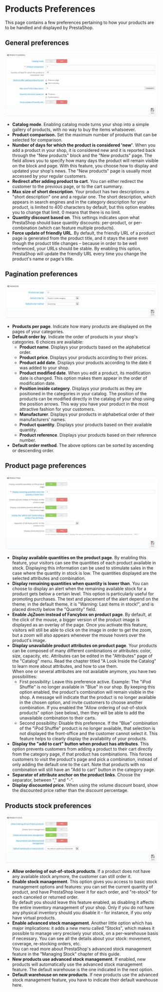 # Products Preferences

This page contains a few preferences pertaining to how your products are to be handled and displayed by PrestaShop.

## General preferences <a href="#productspreferences-generalpreferences" id="productspreferences-generalpreferences"></a>

![](<../../../.gitbook/assets/23789768 (1).png>)

* **Catalog mode**. Enabling catalog mode turns your shop into a simple gallery of products, with no way to buy the items whatsoever.
* **Product comparison.** Set the maximum number of products that can be selected for comparison.
* **Number of days for which the product is considered 'new'**. When you add a product in your shop, it is considered new and it is reported back through the "New products" block and the "New products" page. The field allows you to specify how many days the product will remain visible on the block and page. With this feature, you choose how to display and updated your shop's news. The "New products" page is usually most accessed by your regular customers.
* **Redirect after adding product to cart**. You can either redirect the customer to the previous page, or to the cart summary.
* **Max size of short description**. Your product has two descriptions: a "short description" one and a regular one. The short description, which appears in search engines and in the category description for your product, is limited to 400 characters by default, but this option enables you to change that limit. 0 means that there is no limit.
* **Quantity discount based on**. This settings indicates upon what PrestaShop should base quantity discounts: per-product, or per-combination (which can feature multiple products).
* **Force update of friendly URL**. By default, the friendly URL of a product page is generated from the product title, and it stays the same even though the product title changes – because in order to be well referenced, your URLs should be stable. By enabling this option, PrestaShop will update the friendly URL every time you change the product's name or page's title.

## Pagination preferences <a href="#productspreferences-paginationpreferences" id="productspreferences-paginationpreferences"></a>

![](<../../../.gitbook/assets/23789765 (1).png>)

* **Products per page**. Indicate how many products are displayed on the pages of your categories.
* **Default order by**. Indicate the order of products in your shop's categories. 6 choices are available:
  * **Product name**. Displays your products based on the alphabetical order.
  * **Product price**. Displays your products according to their prices.
  * **Product add date**. Displays your products according to the date it was added to your shop.
  * **Product modified date**. When you edit a product, its modification date is changed. This option makes them appear in the order of modification date.
  * **Position inside category**. Displays your products as they are positioned in the categories in your catalog. The position of the products can be modified directly in the catalog of your shop using the position arrows. This way you have your product in the most attractive fashion for your customers.
  * **Manufacturer**. Displays your products in alphabetical order of their manufacturers' names.
  * **Product quantity**. Displays your products based on their available quantity.
  * **Product reference**. Displays your products based on their reference number.
* **Default order method**. The above options can be sorted by ascending or descending order.

## Product page preferences <a href="#productspreferences-productpagepreferences" id="productspreferences-productpagepreferences"></a>

![](<../../../.gitbook/assets/23789766 (1).png>)

* **Display available quantities on the product page**. By enabling this feature, your visitors can see the quantities of each product available in stock. Displaying this information can be used to stimulate sales in the case where the quantity in stock is low. The quantities displayed are the selected attributes and combination.
* **Display remaining quantities when quantity is lower than**. You can choose to display an alert when the remaining available stock for a product gets below a certain level. This option is particularly useful for promoting purchases. The text and placement of the alert depend on the theme; in the default theme, it is "Warning: Last items in stock!", and is placed directly below the "Quantity" field.
* **Enable JqZoom instead of Fancybox on product page**. By default, at the click of the mouse, a bigger version of the product image is displayed as an overlay of the page. Once you activate this feature, visitors will still be able to click on the image in order to get the zoom, but a zoom will also appears whenever the mouse hovers over the product's image.
* **Display unavailable product attributes on product page**. Your products can be composed of many different combinations or attributes: color, size, capacity, etc. Attributes can be edited in the "Attributes" page of the "Catalog" menu. Read the chapter titled "A Look Inside the Catalog" to learn more about attributes, and how to use them.\
  When one or several attributes are not available anymore, you have two possibilities:
  * First possibility: Leave this preference active. Example: The "iPod Shuffle" is no longer available in "Blue" in our shop. By keeping this option enabled, the product's combination will remain visible in the shop. A message will indicate that the product is no longer available in the chosen option, and invite customers to choose another combination. If you enabled the "Allow ordering of out-of-stock products" option (see below), then they will be able to add the unavailable combination to their carts.
  * Second possibility: Disable this preference. If the "Blue" combination of the "iPod Shuffle" product is no longer available, that selection is not displayed the front-office and the customer cannot select it. This feature helps to clearly display the availability of your products.
* **Display the "add to cart" button when product has attributes**. This option prevents customers from adding a product to their cart directly from the category page, if that product has combinations. This forces customers to visit the product's page and pick a combination, instead of only adding the default one to the cart. Note that products with no combination will still have an "Add to cart" button in the category page.
* **Separator of attribute anchor on the product links**. Choose the separator, between "," and "-".
* **Display discounted price**. When using the volume discount board, show the discounted price rather than the discount percentage.

## Products stock preferences <a href="#productspreferences-productsstockpreferences" id="productspreferences-productsstockpreferences"></a>

![](<../../../.gitbook/assets/23789767 (1).png>)

* **Allow ordering of out-of-stock products**. If a product does not have any available stock anymore, the customer can still order it.
* **Enable stock management**. This option gives you access to basic stock management options and features: you can set the current quantity of product, and have PrestaShop lower it for each order, and "re-stock" for each canceled or returned order.\
  &#x20;By default you should leave this feature enabled, as disabling it affects the entire inventory management of your shop. Only if you do not have any physical inventory should you disable it – for instance, if you only have virtual products.
* **Enable advanced stock management**. Another little option which has major implications: it adds a new menu called "Stocks", which makes it possible to manage very precisely your stock, on a per-warehouse basis if necessary. You can see all the details about your stock: movement, coverage, re-stocking orders, etc.\
  &#x20;You can read more about PrestaShop's advanced stock management feature in the "Managing Stock" chapter of this guide.
* **New products use advanced stock management**. If enabled, new products will automatically use the advanced stock management feature. The default warehouse is the one indicated in the next option.
* **Default warehouse on new products**. If new products use the advanced stock management feature, you have to indicate their default warehouse here.
